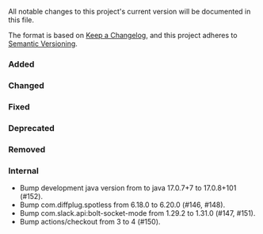 All notable changes to this project's current version will be documented in this file.

The format is based on [Keep a Changelog](https://keepachangelog.com/en/1.0.0/), and this project adheres
to [Semantic Versioning](https://semver.org/spec/v2.0.0.html).

### Added

### Changed

### Fixed

### Deprecated

### Removed

### Internal

- Bump development java version from to java 17.0.7+7 to 17.0.8+101 (#152).
- Bump com.diffplug.spotless from 6.18.0 to 6.20.0 (#146, #148).
- Bump com.slack.api:bolt-socket-mode from 1.29.2 to 1.31.0 (#147, #151).
- Bump actions/checkout from 3 to 4 (#150).

